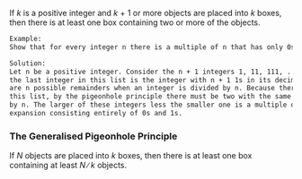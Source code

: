 If $k$ is a positive integer and $k$ + 1 or more objects are placed into $k$ boxes, then there is at least one box containing two or more of the objects.
```html
Example:
Show that for every integer n there is a multiple of n that has only 0s and 1s in its decimal expansion.

Solution:
Let n be a positive integer. Consider the n + 1 integers 1, 11, 111, ... , 11 ... 1 (where
the last integer in this list is the integer with n + 1 1s in its decimal expansion). Note that there
are n possible remainders when an integer is divided by n. Because there are n + 1 integers in
this list, by the pigeonhole principle there must be two with the same remainder when divided
by n. The larger of these integers less the smaller one is a multiple of n, which has a decimal
expansion consisting entirely of 0s and 1s.
```
### The Generalised Pigeonhole Principle
If $N$ objects are placed into $k$ boxes, then there is at least one box containing at least $N ∕ k$ objects.

